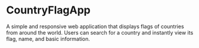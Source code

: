 # CountryFlagApp
A simple and responsive web application that displays flags of countries from around the world. Users can search for a country and instantly view its flag, name, and basic information.
